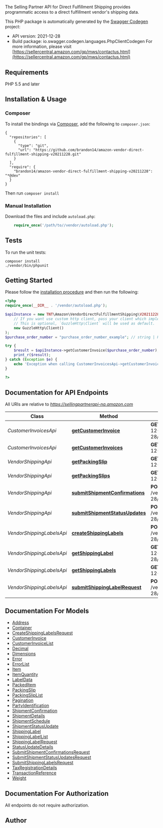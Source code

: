 # 
The Selling Partner API for Direct Fulfillment Shipping provides programmatic access to a direct fulfillment vendor's shipping data.

This PHP package is automatically generated by the [Swagger Codegen](https://github.com/swagger-api/swagger-codegen) project:

- API version: 2021-12-28
- Build package: io.swagger.codegen.languages.PhpClientCodegen
For more information, please visit [https://sellercentral.amazon.com/gp/mws/contactus.html](https://sellercentral.amazon.com/gp/mws/contactus.html)

## Requirements

PHP 5.5 and later

## Installation & Usage
### Composer

To install the bindings via [Composer](http://getcomposer.org/), add the following to `composer.json`:

```
{
  "repositories": [
    {
      "type": "git",
      "url": "https://github.com/brandon14/amazon-vendor-direct-fulfillment-shipping-v20211228.git"
    }
  ],
  "require": {
    "brandon14/amazon-vendor-direct-fulfillment-shipping-v20211228": "*@dev"
  }
}
```

Then run `composer install`

### Manual Installation

Download the files and include `autoload.php`:

```php
    require_once('/path/to//vendor/autoload.php');
```

## Tests

To run the unit tests:

```
composer install
./vendor/bin/phpunit
```

## Getting Started

Please follow the [installation procedure](#installation--usage) and then run the following:

```php
<?php
require_once(__DIR__ . '/vendor/autoload.php');

$apiInstance = new TNT\Amazon\VendorDirectFulfillmentShipping\V20211228\Api\CustomerInvoicesApi(
    // If you want use custom http client, pass your client which implements `GuzzleHttp\ClientInterface`.
    // This is optional, `GuzzleHttp\Client` will be used as default.
    new GuzzleHttp\Client()
);
$purchase_order_number = "purchase_order_number_example"; // string | Purchase order number of the shipment for which to return the invoice.

try {
    $result = $apiInstance->getCustomerInvoice($purchase_order_number);
    print_r($result);
} catch (Exception $e) {
    echo 'Exception when calling CustomerInvoicesApi->getCustomerInvoice: ', $e->getMessage(), PHP_EOL;
}

?>
```

## Documentation for API Endpoints

All URIs are relative to *https://sellingpartnerapi-na.amazon.com*

Class | Method | HTTP request | Description
------------ | ------------- | ------------- | -------------
*CustomerInvoicesApi* | [**getCustomerInvoice**](docs/Api/CustomerInvoicesApi.md#getcustomerinvoice) | **GET** /vendor/directFulfillment/shipping/2021-12-28/customerInvoices/{purchaseOrderNumber} | 
*CustomerInvoicesApi* | [**getCustomerInvoices**](docs/Api/CustomerInvoicesApi.md#getcustomerinvoices) | **GET** /vendor/directFulfillment/shipping/2021-12-28/customerInvoices | 
*VendorShippingApi* | [**getPackingSlip**](docs/Api/VendorShippingApi.md#getpackingslip) | **GET** /vendor/directFulfillment/shipping/2021-12-28/packingSlips/{purchaseOrderNumber} | 
*VendorShippingApi* | [**getPackingSlips**](docs/Api/VendorShippingApi.md#getpackingslips) | **GET** /vendor/directFulfillment/shipping/2021-12-28/packingSlips | 
*VendorShippingApi* | [**submitShipmentConfirmations**](docs/Api/VendorShippingApi.md#submitshipmentconfirmations) | **POST** /vendor/directFulfillment/shipping/2021-12-28/shipmentConfirmations | 
*VendorShippingApi* | [**submitShipmentStatusUpdates**](docs/Api/VendorShippingApi.md#submitshipmentstatusupdates) | **POST** /vendor/directFulfillment/shipping/2021-12-28/shipmentStatusUpdates | 
*VendorShippingLabelsApi* | [**createShippingLabels**](docs/Api/VendorShippingLabelsApi.md#createshippinglabels) | **POST** /vendor/directFulfillment/shipping/2021-12-28/shippingLabels/{purchaseOrderNumber} | 
*VendorShippingLabelsApi* | [**getShippingLabel**](docs/Api/VendorShippingLabelsApi.md#getshippinglabel) | **GET** /vendor/directFulfillment/shipping/2021-12-28/shippingLabels/{purchaseOrderNumber} | 
*VendorShippingLabelsApi* | [**getShippingLabels**](docs/Api/VendorShippingLabelsApi.md#getshippinglabels) | **GET** /vendor/directFulfillment/shipping/2021-12-28/shippingLabels | 
*VendorShippingLabelsApi* | [**submitShippingLabelRequest**](docs/Api/VendorShippingLabelsApi.md#submitshippinglabelrequest) | **POST** /vendor/directFulfillment/shipping/2021-12-28/shippingLabels | 


## Documentation For Models

 - [Address](docs/Model/Address.md)
 - [Container](docs/Model/Container.md)
 - [CreateShippingLabelsRequest](docs/Model/CreateShippingLabelsRequest.md)
 - [CustomerInvoice](docs/Model/CustomerInvoice.md)
 - [CustomerInvoiceList](docs/Model/CustomerInvoiceList.md)
 - [Decimal](docs/Model/Decimal.md)
 - [Dimensions](docs/Model/Dimensions.md)
 - [Error](docs/Model/Error.md)
 - [ErrorList](docs/Model/ErrorList.md)
 - [Item](docs/Model/Item.md)
 - [ItemQuantity](docs/Model/ItemQuantity.md)
 - [LabelData](docs/Model/LabelData.md)
 - [PackedItem](docs/Model/PackedItem.md)
 - [PackingSlip](docs/Model/PackingSlip.md)
 - [PackingSlipList](docs/Model/PackingSlipList.md)
 - [Pagination](docs/Model/Pagination.md)
 - [PartyIdentification](docs/Model/PartyIdentification.md)
 - [ShipmentConfirmation](docs/Model/ShipmentConfirmation.md)
 - [ShipmentDetails](docs/Model/ShipmentDetails.md)
 - [ShipmentSchedule](docs/Model/ShipmentSchedule.md)
 - [ShipmentStatusUpdate](docs/Model/ShipmentStatusUpdate.md)
 - [ShippingLabel](docs/Model/ShippingLabel.md)
 - [ShippingLabelList](docs/Model/ShippingLabelList.md)
 - [ShippingLabelRequest](docs/Model/ShippingLabelRequest.md)
 - [StatusUpdateDetails](docs/Model/StatusUpdateDetails.md)
 - [SubmitShipmentConfirmationsRequest](docs/Model/SubmitShipmentConfirmationsRequest.md)
 - [SubmitShipmentStatusUpdatesRequest](docs/Model/SubmitShipmentStatusUpdatesRequest.md)
 - [SubmitShippingLabelsRequest](docs/Model/SubmitShippingLabelsRequest.md)
 - [TaxRegistrationDetails](docs/Model/TaxRegistrationDetails.md)
 - [TransactionReference](docs/Model/TransactionReference.md)
 - [Weight](docs/Model/Weight.md)


## Documentation For Authorization

 All endpoints do not require authorization.


## Author



